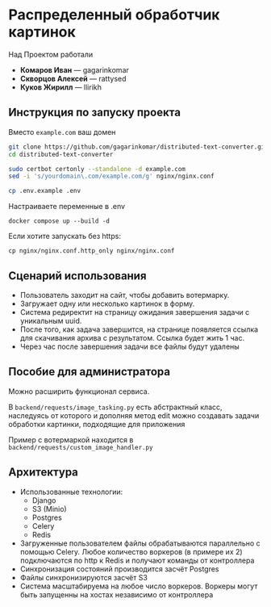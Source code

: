 # Распределенный обработчик картинок
Над Проектом работали
- **Комаров Иван** — gagarinkomar
- **Скворцов Алексей** — rattysed
- **Куков Жирилл** — llirikh


## Инструкция по запуску проекта

Вместо `example.com` ваш домен

```bash
git clone https://github.com/gagarinkomar/distributed-text-converter.git
cd distributed-text-converter

sudo certbot certonly --standalone -d example.com
sed -i 's/yourdomain\.com/example.com/g' nginx/nginx.conf

cp .env.example .env
```

Настраиваете переменные в .env

```
docker compose up --build -d
```

Если хотите запускать без https:

```
cp nginx/nginx.conf.http_only nginx/nginx.conf
```

## Сценарий использования
- Пользователь заходит на сайт, чтобы добавить вотермарку.
- Загружает одну или несколько картинок в форму.
- Система редиректит на страницу ожидания завершения задачи с уникальным uuid.
- После того, как задача завершится, на странице 
появляется ссылка для скачивания архива с результатом. Ссылка будет жить 1 час.
- Через час после завершения задачи все файлы будут удалены

## Пособие для администратора
Можно расширить функционал сервиса.

В `backend/requests/image_tasking.py` есть абстрактный класс,
наследуясь от которого и дополняя метод edit можно создавать задачи обработки картинки, подходящие для приложения

Пример с вотермаркой находится в `backend/requests/custom_image_handler.py`

## Архитектура

- Использованные технологии:
  - Django
  - S3 (Minio)
  - Postgres
  - Celery
  - Redis
- Загруженные пользователем файлы обрабатываются параллельно с помощью Celery.
Любое количество воркеров (в примере их 2) подключаются по http к Redis и получают команды от контроллера
- Синхронизация состояний производится засчёт Postgres
- Файлы синхронизируются засчёт S3
- Система масштабируема на любое число воркеров. Воркеры могут быть запущенны на хостах
независимо от контроллера